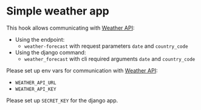 # Simple weather app

This hook allows communicating with [Weather API](https://www.weatherapi.com/):
* Using the endpoint:
    - `weather-forecast` with request parameters `date` and `country_code`
* Using the django command:
    - `weather_forecast` with cli required arguments `date` and `country_code`

Please set up env vars for communication with [Weather API](https://www.weatherapi.com/):
- `WEATHER_API_URL`
- `WEATHER_API_KEY`

Please set up `SECRET_KEY` for the django app.